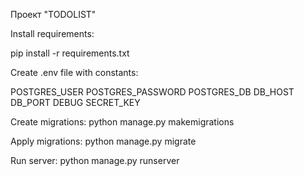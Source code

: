 Проект "TODOLIST"

Install requirements:

pip install -r requirements.txt

Create .env file with constants:

POSTGRES_USER
POSTGRES_PASSWORD
POSTGRES_DB
DB_HOST
DB_PORT
DEBUG
SECRET_KEY

Create migrations:
python manage.py makemigrations

Apply migrations:
python manage.py migrate

Run server:
python manage.py runserver